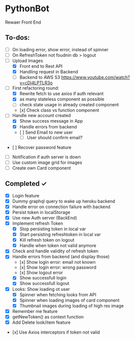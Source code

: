 # PythonBot

Rewaer Front End

## To-dos:

- [ ] On loading error, show error, instead of spinner
- [ ] On RefreshToken not foudnin db > logout
- [ ] Upload Images
  - [x] Front end to Rest API
  - [x] Handling request in Backend
  - [ ] Backend to AWS S3 https://www.youtube.com/watch?v=cDj4LPTLR3o
- [ ] First refactoring round:
  - [x] Rewrite fetch to use axios if auth relevant
  - [x] as many stateless component as possible
  - [ ] check state usage in already created component
  - [x] Check class vs function component
- [ ] Handle new account created
  - [x] Show success message in App
  - [x] Handle errors from backend
  - [ ] Send Email to new user
    - [ ] User should confirm email?
- [ ] Recover password feature
- [ ] Notification if auth server is down
- [ ] Use custom image grid for images
- [ ] Create own Card component

## Completed ✓

- [x] Login feature
- [x] Dummy graphql query to wake up heroku backend
- [x] Handle error on connection failure with backend
- [x] Persist token in localStorage
- [x] Use new Auth server (BackEnd)
- [x] Implement refresh Token
  - [x] Stop persisting token in local var
  - [x] Start persisting refreshtoken in local var
  - [x] Kill refresh token on logout
  - [x] Handle when token not valid anymore
- [x] Check and handle validity of refresh token
- [x] Handle errors from backend (and display those)
  - [x] Show login error: email not known
  - [x] Show login error: wrong password
  - [x] Show logout error
  - [x] Show successfull login
  - [x] Show successfull logout
- [x] Looks: Show loading ot user
  - [x] Spinner when fetching looks from API
  - [x] Spinner when loading images of card component
  - [x] Thumbnail images during loading of high res image
- [x] Remember me feature
- [x] getNewToken() as context function
- [x] Add Delete look/item feature
- [x] Use Axios interceptors if token not valid
